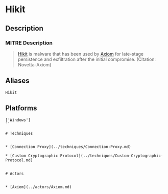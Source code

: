 
# Hikit

## Description

### MITRE Description

> [Hikit](https://attack.mitre.org/software/S0009) is malware that has been used by [Axiom](https://attack.mitre.org/groups/G0001) for late-stage persistence and exfiltration after the initial compromise. (Citation: Novetta-Axiom)

## Aliases

```
Hikit
```

## Platforms

```
['Windows']
``

# Techniques


* [Connection Proxy](../techniques/Connection-Proxy.md)

* [Custom Cryptographic Protocol](../techniques/Custom-Cryptographic-Protocol.md)
    

# Actors


* [Axiom](../actors/Axiom.md)

